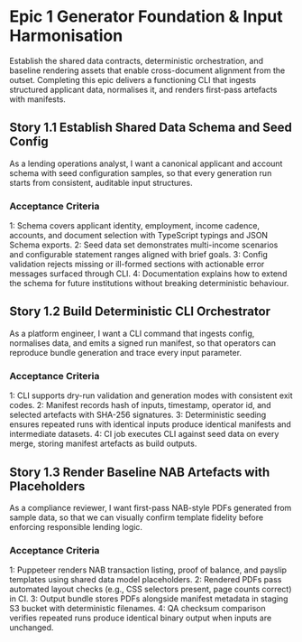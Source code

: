 # Epic 1 Generator Foundation & Input Harmonisation
Establish the shared data contracts, deterministic orchestration, and baseline rendering assets that enable cross-document alignment from the outset. Completing this epic delivers a functioning CLI that ingests structured applicant data, normalises it, and renders first-pass artefacts with manifests.

## Story 1.1 Establish Shared Data Schema and Seed Config
As a lending operations analyst,
I want a canonical applicant and account schema with seed configuration samples,
so that every generation run starts from consistent, auditable input structures.

### Acceptance Criteria
1: Schema covers applicant identity, employment, income cadence, accounts, and document selection with TypeScript typings and JSON Schema exports.
2: Seed data set demonstrates multi-income scenarios and configurable statement ranges aligned with brief goals.
3: Config validation rejects missing or ill-formed sections with actionable error messages surfaced through CLI.
4: Documentation explains how to extend the schema for future institutions without breaking deterministic behaviour.

## Story 1.2 Build Deterministic CLI Orchestrator
As a platform engineer,
I want a CLI command that ingests config, normalises data, and emits a signed run manifest,
so that operators can reproduce bundle generation and trace every input parameter.

### Acceptance Criteria
1: CLI supports dry-run validation and generation modes with consistent exit codes.
2: Manifest records hash of inputs, timestamp, operator id, and selected artefacts with SHA-256 signatures.
3: Deterministic seeding ensures repeated runs with identical inputs produce identical manifests and intermediate datasets.
4: CI job executes CLI against seed data on every merge, storing manifest artefacts as build outputs.

## Story 1.3 Render Baseline NAB Artefacts with Placeholders
As a compliance reviewer,
I want first-pass NAB-style PDFs generated from sample data,
so that we can visually confirm template fidelity before enforcing responsible lending logic.

### Acceptance Criteria
1: Puppeteer renders NAB transaction listing, proof of balance, and payslip templates using shared data model placeholders.
2: Rendered PDFs pass automated layout checks (e.g., CSS selectors present, page counts correct) in CI.
3: Output bundle stores PDFs alongside manifest metadata in staging S3 bucket with deterministic filenames.
4: QA checksum comparison verifies repeated runs produce identical binary output when inputs are unchanged.
